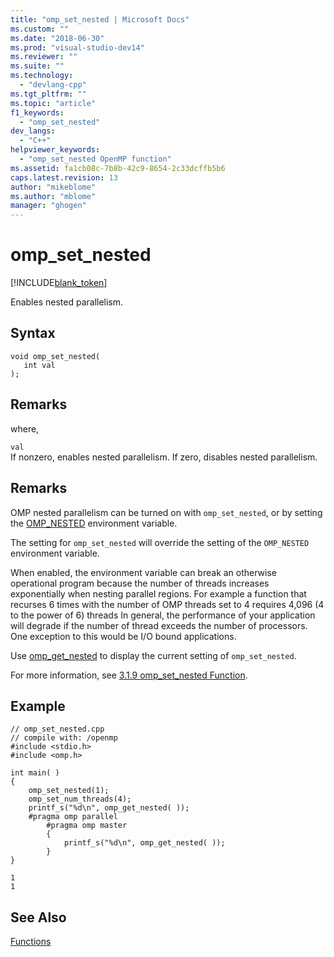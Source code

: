 ```yaml
---
title: "omp_set_nested | Microsoft Docs"
ms.custom: ""
ms.date: "2018-06-30"
ms.prod: "visual-studio-dev14"
ms.reviewer: ""
ms.suite: ""
ms.technology: 
  - "devlang-cpp"
ms.tgt_pltfrm: ""
ms.topic: "article"
f1_keywords: 
  - "omp_set_nested"
dev_langs: 
  - "C++"
helpviewer_keywords: 
  - "omp_set_nested OpenMP function"
ms.assetid: fa1cb08c-7b8b-42c9-8654-2c33dcffb5b6
caps.latest.revision: 13
author: "mikeblome"
ms.author: "mblome"
manager: "ghogen"
---
```

# omp_set_nested
[!INCLUDE[blank_token](../../../includes/blank-token.md)]

Enables nested parallelism.  
  
## Syntax  
  
```  
void omp_set_nested(  
   int val  
);  
```  
  
## Remarks  
 where,  
  
 `val`  
 If nonzero, enables nested parallelism. If zero, disables nested parallelism.  
  
## Remarks  
 OMP nested parallelism can be turned on with `omp_set_nested`, or by setting the [OMP_NESTED](../../../parallel/openmp/reference/omp-nested.md) environment variable.  
  
 The setting for `omp_set_nested` will override the setting of the `OMP_NESTED` environment variable.  
  
 When enabled, the environment variable can break an otherwise operational program because the number of threads increases exponentially when nesting parallel regions.  For example a function that recurses 6 times with the number of OMP threads set to 4 requires 4,096 (4 to the power of 6) threads  In general, the performance of your application will degrade if the number of thread exceeds the number of processors. One exception to this would be I/O bound applications.  
  
 Use [omp_get_nested](../../../parallel/openmp/reference/omp-get-nested.md) to display the current setting of `omp_set_nested`.  
  
 For more information, see [3.1.9 omp_set_nested Function](../../../parallel/openmp/3-1-9-omp-set-nested-function.md).  
  
## Example  
  
```  
// omp_set_nested.cpp  
// compile with: /openmp  
#include <stdio.h>  
#include <omp.h>  
  
int main( )   
{  
    omp_set_nested(1);  
    omp_set_num_threads(4);  
    printf_s("%d\n", omp_get_nested( ));  
    #pragma omp parallel  
        #pragma omp master  
        {  
            printf_s("%d\n", omp_get_nested( ));  
        }  
}  
```  
  
```Output  
1  
1  
```  
  
## See Also  
 [Functions](../../../parallel/openmp/reference/openmp-functions.md)